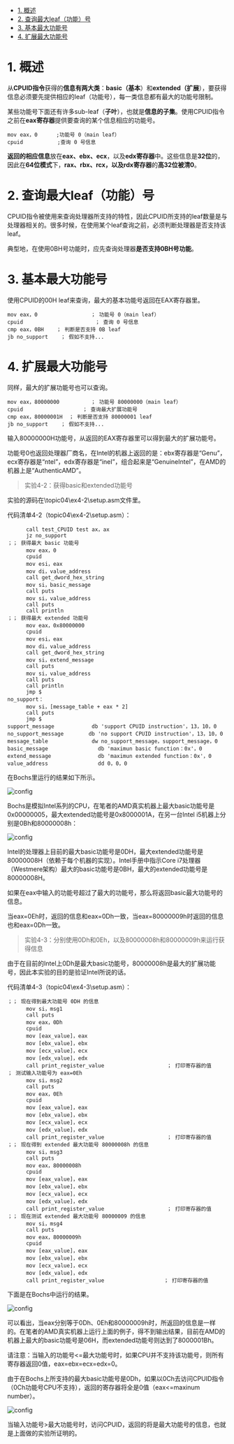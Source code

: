 
<!-- @import "[TOC]" {cmd="toc" depthFrom=1 depthTo=6 orderedList=false} -->

<!-- code_chunk_output -->

- [1. 概述](#1-概述)
- [2. 查询最大leaf（功能）号](#2-查询最大leaf功能号)
- [3. 基本最大功能号](#3-基本最大功能号)
- [4. 扩展最大功能号](#4-扩展最大功能号)

<!-- /code_chunk_output -->

# 1. 概述

从**CPUID指令**获得的**信息有两大类**：**basic（基本**）和**extended（扩展**），要获得信息必须要先提供相应的leaf（功能号），每一类信息都有最大的功能号限制。

某些功能号下面还有许多sub\-leaf（**子叶**），也就是**信息的子集**。使用CPUID指令之前在**eax寄存器**提供要查询的某个信息相应的功能号。

```assembly
mov eax，0      ;功能号 0（main leaf）
cpuid           ;查询 0 号信息
```

**返回的相应信息**放在**eax、ebx、ecx**，以及**edx寄存器**中。这些信息是**32位**的，因此在**64位模式**下，**rax、rbx、rcx，以及rdx寄存器**的**高32位被清0**。

# 2. 查询最大leaf（功能）号

CPUID指令被使用来查询处理器所支持的特性，因此CPUID所支持的leaf数量是与处理器相关的。很多时候，在使用某个leaf查询之前，必须判断处理器是否支持该leaf。

典型地，在使用0BH号功能时，应先查询处理器**是否支持0BH号功能**。

# 3. 基本最大功能号

使用CPUID的00H leaf来查询，最大的基本功能号返回在EAX寄存器里。

```assembly
mov eax，0                 ； 功能号 0（main leaf）
cpuid                       ； 查询 0 号信息
cmp eax，0BH    ； 判断是否支持 0B leaf
jb no_support    ； 假如不支持...
```

# 4. 扩展最大功能号

同样，最大的扩展功能号也可以查询。

```assembly
mov eax，80000000          ； 功能号 80000000（main leaf）
cpuid                   ； 查询最大扩展功能号
cmp eax，80000001H  ； 判断是否支持 80000001 leaf
jb no_support    ； 假如不支持...
```

输入80000000H功能号，从返回的EAX寄存器里可以得到最大的扩展功能号。

功能号0也返回处理器厂商名，在Intel的机器上返回的是：ebx寄存器是“Genu”，ecx寄存器是“ntel”，edx寄存器是“ineI”，组合起来是“GenuineIntel”，在AMD的机器上是“AuthenticAMD”。

>实验4-2：获得basic和extended功能号

实验的源码在\topic04\ex4-2\setup.asm文件里。

代码清单4-2（topic04\ex4-2\setup.asm）：

```assembly
      call test_CPUID test ax，ax
      jz no_support
；； 获得最大 basic 功能号
      mov eax，0
      cpuid
      mov esi，eax
      mov di，value_address
      call get_dword_hex_string
      mov si，basic_message
      call puts
      mov si，value_address
      call puts
      call println
；； 获得最大 extended 功能号
      mov eax，0x80000000
      cpuid
      mov esi，eax
      mov di，value_address
      call get_dword_hex_string
      mov si，extend_message
      call puts
      mov si，value_address
      call puts
      call println
      jmp $
no_support：
      mov si，[message_table + eax * 2]
      call puts
      jmp $
support_message            db 'support CPUID instruction'，13，10，0
no_support_message        db 'no support CPUID instruction'，13，10，0
message_table              dw no_support_message，support_message，0
basic_message                db 'maximun basic function：0x'，0
extend_message               db 'maximun extended function：0x'，0
value_address                dd 0，0，0
```

在Bochs里运行的结果如下所示。

![config](./images/2.png)

Bochs是模拟Intel系列的CPU，在笔者的AMD真实机器上最大basic功能号是0x00000005，最大extended功能号是0x8000001A，在另一台Intel i5机器上分别是0Bh和80000008h：

![config](./images/3.png)

Intel的处理器上目前的最大basic功能号是0DH，最大extended功能号是80000008H（依赖于每个机器的实现）。Intel手册中指示Core i7处理器（Westmere架构）最大的basic功能号是0BH，最大的extended功能号是80000008H。

如果在eax中输入的功能号超过了最大的功能号，那么将返回basic最大功能号的信息。

当eax=0Eh时，返回的信息和eax=0Dh一致，当eax=80000009h时返回的信息也和eax=0Dh一致。

>实验4-3：分别使用0Dh和0Eh，以及80000008h和80000009h来运行获得信息

由于在目前的Intel上0Dh是最大basic功能号，80000008h是最大的扩展功能号，因此本实验的目的是验证Intel所说的话。

代码清单4-3（topic04\ex4-3\setup.asm）：

```assembly
；； 现在得到最大功能号 0DH 的信息
      mov si，msg1
      call puts
      mov eax，0Dh
      cpuid
      mov [eax_value]，eax
      mov [ebx_value]，ebx
      mov [ecx_value]，ecx
      mov [edx_value]，edx
      call print_register_value                    ； 打印寄存器的值
； 测试输入功能号为 eax=0Eh
      mov si，msg2
      call puts
      mov eax，0Eh
      cpuid
      mov [eax_value]，eax
      mov [ebx_value]，ebx
      mov [ecx_value]，ecx
      mov [edx_value]，edx
      call print_register_value                    ； 打印寄存器的值
；； 现在得到 extended 最大功能号 80000008h 的信息
      mov si，msg3
      call puts
      mov eax，80000008h
      cpuid
      mov [eax_value]，eax
      mov [ebx_value]，ebx
      mov [ecx_value]，ecx
      mov [edx_value]，edx
      call print_register_value                    ； 打印寄存器的值
；； 现在测试 extended 最大功能号 80000009 的信息
      mov si，msg4
      call puts
      mov eax，80000009h
      cpuid
      mov [eax_value]，eax
      mov [ebx_value]，ebx
      mov [ecx_value]，ecx
      mov [edx_value]，edx
      call print_register_value                   ； 打印寄存器的值
```

下面是在Bochs中运行的结果。

![config](./images/4.png)

可以看出，当eax分别等于0Dh、0Eh和80000009h时，所返回的信息是一样的。在笔者的AMD真实机器上运行上面的例子，得不到输出结果，目前在AMD的机器上最大的basic功能号是06H，而extended功能号则达到了8000001Bh。

请注意：当输入的功能号<=最大功能号时，如果CPU并不支持该功能号，则所有寄存器返回0值，eax=ebx=ecx=edx=0。

由于在Bochs上所支持的最大basic功能号是0Dh，如果以0Ch去访问CPUID指令（0Ch功能号CPU不支持），返回的寄存器将全是0值（eax<=maxinum number）。

![config](./images/5.png)

当输入功能号>最大功能号时，访问CPUID，返回的将是最大功能号的信息，也就是上面做的实验所证明的。